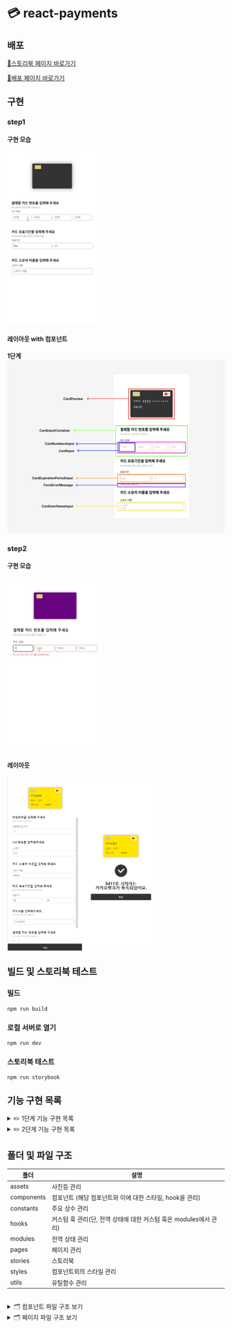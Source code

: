 # 💳 react-payments

## 배포

[🌟스토리북 페이지 바로가기](https://6620c65c99e8a4a3cde004a4-tvwukitxhr.chromatic.com/)

[🌟배포 페이지 바로가기](https://badahertz52.github.io/react-payments/distt)

## 구현

### step1

#### 구현 모습

<img  src="./readmeImages/step1.gif" height="400px" alt="step1 구현 모습"/>

#### 레이아웃 with 컴포넌트

**1단계**
<img src="./readmeImages/step1_layout.png"  height="400px"  alt="step1 레이아웃">

### step2

#### 구현 모습

<img src="./readmeImages/step2.gif" height="400px" alt="step2 구현 모습"/>

#### 레이아웃

<img  src="./readmeImages/step2_layout.png" height="400px" alt="step2 레이아웃"/>

## 빌드 및 스토리북 테스트

### 빌드

```dash
npm run build
```

### 로컬 서버로 열기

```dash
npm run dev
```

### 스토리북 테스트

```dash
npm run storybook
```

## 기능 구현 목록

 <details>
  <summary> ✏️ 1단계 기능 구현 목록</summary>
  <div markdown="1">

### 카드 번호

- [x] 입력란에 카드 번호 입력
- [x] 입력값에 대한 유효성 검사
  - 유효성 검사
    - 16자리 (하나의 input에 4개의 숫자)
    - type: 0-9 정수
- [x] 유효성 검사 fail 시, 오류 메세지 보여줌
- [x] 유효성 검사 통과 시 카드 구별
  - 4로 시작 visa, 51~55로 시작하면 마스터카드, 그 외는 기타
- [x] 카드 상태 업데이트

### 유효기간

- [x] 입력란에 월/연도 번호 입력
- [x] 입력란에 대한 유효성 검사
  - 유효성 검사
    - 월에 대한 입력값: 01-12
    - 연도에 대한 입력값: 정수 2자리
    - 사용 가능한 카드 유효 기간 : 이번달부터 인것만 유효하게
- [x] 유효성 검사 fail 시, 오류 메세지 보여줌
- [x] 유효성 검사 통과 시 카드 상태 업데이트

### 소유자 이름

- [x] 입력란에 이름 입력
- [x] 입력란에 대한 유효성 검사
  - 유효성 검사
    - 영어 소문자/대문자, 공백
    - 최소 1자 최대 100자
- [x] 유효성 검사 fail 시, 오류 메세지 보여줌
- [x] 유효성 통과 시, 소문자는 대문자로 변경 후 카드 상태 업데이트
  </div>
</details>

<details>
  <summary> ✏️ 2단계 기능 구현 목록</summary>
  <div markdown="1">

### 입력 필드

- [x] 카드 정보 필드 동적 구현: 카드 정보 입력 과정에 따라 컴포넌트 순차적으로 보여준다
  - [x] 필드 오픈 후, 이전 단계 필드에 대한 수정이 이루어져도 오픈된 필드 상태를 유지한다.

### 카드 선택

- [x] 카드사 선택 :카드 회사에 따라 카드 색, 정보 변경한다.
- [x] 카드사 select 선택 후, 옵션 선택이 이루어지지 않으면 오류 메세지를 보여준다.

### cvg 번호 입력

- [x] 카드 뒷면 보여준다.
- [x] 3자리 숫자만 입력 가능하다.
- [x] 유효하지 않으면 오류 메세지 보여준다.

### 비밀번호

- [x] 2자리 숫자가 아닐 경우 오류 메세지를 보여준다.

### 폼

- [x] 카드 정보가 유효하면 (submit ) 확인 버튼이 화면에 나타나고 활성화 된다
- [x] 사용자가 카드 정보 수정 시, 오류가 나면 확인 버튼을 감춘다.

### 카드 등록 완료 및 네비게이션

- [x] react-router 사용해 등록 페이지와 등록 완표 페이지를 구성한다.
- [x] 등록 시 카드 등록 완료 페이지로 이동한다.
  - 등록 완표 페이지로 이동하기 전에 등록 페이지의 form을 초기화한다.
- [x] 등록 완표 페이지에는 카드 번호, 카드사 포함된 메세지와 확인 버튼을 보여준다.
- [x] 등록 완료 페이지에서 확인 버튼 클릭 시 다시 등록 페이지로 이동한다.

  - cardInfo는 초기화 된다.

    </div>
  </details>

## 폴더 및 파일 구조

| 폴더       | 설명                                                              |
| ---------- | ----------------------------------------------------------------- |
| assets     | 사진등 관리                                                       |
| components | 컴포넌트 (해당 컴포넌트와 이에 대한 스타일, hook을 관리)          |
| constants  | 주요 상수 관리                                                    |
| hooks      | 커스텀 훅 관리(단, 전역 상태에 대한 커스텀 훅은 modules에서 관리) |
| modules    | 전역 상태 관리                                                    |
| pages      | 페이지 관리                                                       |
| stories    | 스토리북                                                          |
| styles     | 컴포넌트외의 스타일 관리                                          |
| utils      | 유틸함수 관리                                                     |

<br/>
<details>
  <summary> 🗂️ 컴포넌트  파일 구조 보기</summary>
  <div markdown="1">
  
```
📦components
 ┣ 📂CardBackImg
 ┃ ┣ 📜index.tsx
 ┃ ┗ 📜style.module.css
 ┣ 📂CardCompanySelect
 ┃ ┗ 📜index.tsx
 ┣ 📂CardCVCInput
 ┃ ┣ 📜index.tsx
 ┃ ┗ 📜style.module.css
 ┣ 📂CardExpirationPeriodInput
 ┃ ┣ 📜index.tsx
 ┃ ┗ 📜style.module.css
 ┣ 📂CardForm
 ┃ ┣ 📜index.tsx
 ┃ ┗ 📜style.module.css
 ┣ 📂CardFrontImg
 ┃ ┣ 📜index.tsx
 ┃ ┗ 📜style.module.css
 ┣ 📂CardInputSection
 ┃ ┣ 📜index.tsx
 ┃ ┗ 📜style.module.css
 ┣ 📂CardNumbersInput
 ┃ ┣ 📜index.tsx
 ┃ ┗ 📜style.module.css
 ┣ 📂CardPasswordInput
 ┃ ┣ 📜index.tsx
 ┃ ┗ 📜style.module.css
 ┣ 📂CardPreview
 ┃ ┣ 📜index.tsx
 ┃ ┗ 📜style.module.css
 ┣ 📂CardUserNameInput
 ┃ ┣ 📜index.tsx
 ┃ ┗ 📜style.module.css
 ┣ 📂ErrorMessage
 ┃ ┣ 📜index.tsx
 ┃ ┗ 📜style.module.css
 ┣ 📂Input
 ┃ ┣ 📜index.tsx
 ┃ ┗ 📜style.module.css
 ┣ 📂Layout
 ┃ ┣ 📜index.tsx
 ┃ ┗ 📜style.module.css
 ┣ 📂Select
 ┃ ┣ 📜index.tsx
 ┃ ┗ 📜style.module.css
 ┗ 📜index.ts
```
  
  </div>
</details>

<details>
  <summary>🗂️ 페이지 파일 구조 보기</summary>
  <div markdown="1">
  
```
📦pages
 ┣ 📂CardEnrollmentConfirmation
 ┃ ┣ 📜index.tsx
 ┃ ┗ 📜style.module.css
 ┣ 📂CardEnrollmentPage
 ┃ ┗ 📜index.tsx
 ┣ 📂Home
 ┃ ┣ 📜index.tsx
 ┃ ┗ 📜style.module.css
 ┗ 📜index.tsx
```
  
  </div>
</details>

